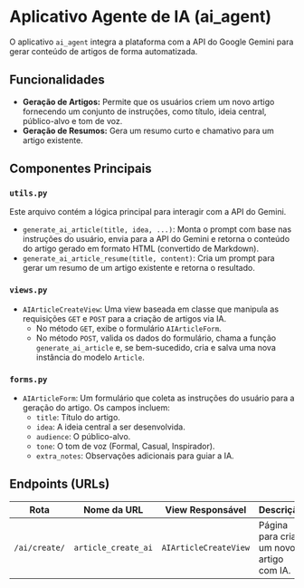 # Aplicativo Agente de IA (ai_agent)

O aplicativo `ai_agent` integra a plataforma com a API do Google Gemini para gerar conteúdo de artigos de forma automatizada.

## Funcionalidades

-   **Geração de Artigos:** Permite que os usuários criem um novo artigo fornecendo um conjunto de instruções, como título, ideia central, público-alvo e tom de voz.
-   **Geração de Resumos:** Gera um resumo curto e chamativo para um artigo existente.

## Componentes Principais

### `utils.py`

Este arquivo contém a lógica principal para interagir com a API do Gemini.

-   `generate_ai_article(title, idea, ...)`: Monta o prompt com base nas instruções do usuário, envia para a API do Gemini e retorna o conteúdo do artigo gerado em formato HTML (convertido de Markdown).
-   `generate_ai_article_resume(title, content)`: Cria um prompt para gerar um resumo de um artigo existente e retorna o resultado.

### `views.py`

-   `AIArticleCreateView`: Uma view baseada em classe que manipula as requisições `GET` e `POST` para a criação de artigos via IA.
    -   No método `GET`, exibe o formulário `AIArticleForm`.
    -   No método `POST`, valida os dados do formulário, chama a função `generate_ai_article` e, se bem-sucedido, cria e salva uma nova instância do modelo `Article`.

### `forms.py`

-   `AIArticleForm`: Um formulário que coleta as instruções do usuário para a geração do artigo. Os campos incluem:
    -   `title`: Título do artigo.
    -   `idea`: A ideia central a ser desenvolvida.
    -   `audience`: O público-alvo.
    -   `tone`: O tom de voz (Formal, Casual, Inspirador).
    -   `extra_notes`: Observações adicionais para guiar a IA.

## Endpoints (URLs)

| Rota                | Nome da URL         | View Responsável      | Descrição                               |
| ------------------- | ------------------- | --------------------- | --------------------------------------- |
| `/ai/create/`       | `article_create_ai` | `AIArticleCreateView` | Página para criar um novo artigo com IA. |
